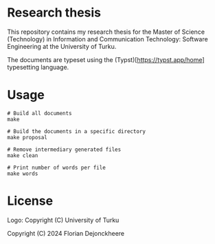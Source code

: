 # Research thesis

This repository contains my research thesis for the Master of Science (Technology) in Information and Communication Technology: Software Engineering at the University of Turku.

The documents are typeset using the (Typst)[https://typst.app/home] typesetting language.

# Usage

```
# Build all documents
make

# Build the documents in a specific directory
make proposal

# Remove intermediary generated files
make clean

# Print number of words per file
make words
```

# License

Logo: Copyright (C) University of Turku

Copyright (C) 2024 Florian Dejonckheere
